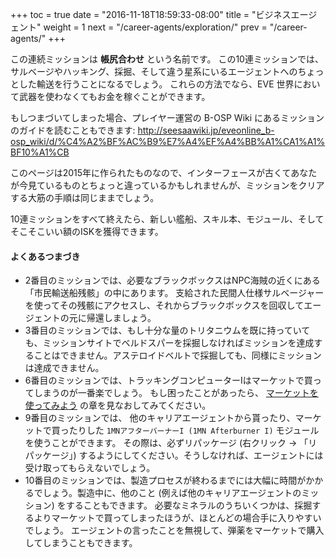 +++
toc = true
date = "2016-11-18T18:59:33-08:00"
title = "ビジネスエージェント"
weight = 1
next = "/career-agents/exploration/"
prev = "/career-agents/"
+++

この連続ミッションは **帳尻合わせ** という名前です。 この10連ミッションでは、サルベージやハッキング、採掘、そして違う星系にいるエージェントへのちょっとした輸送を行うことになるでしょう。 これらの方法でなら、EVE 世界において武器を使わなくてもお金を稼ぐことができます。

もしつまづいてしまった場合、プレイヤー運営の B-OSP Wiki にあるミッションのガイドを読むこともできます:
http://seesaawiki.jp/eveonline_b-osp_wiki/d/%C4%A2%BF%AC%B9%E7%A4%EF%A4%BB%A1%CA1%A1%BF10%A1%CB

このページは2015年に作られたものなので、インターフェースが古くてあなたが今見ているものとちょっと違っているかもしれませんが、ミッションをクリアする大筋の手順は同じままでしょう。

10連ミッションをすべて終えたら、新しい艦船、スキル本、モジュール、そしてそこそこいい額のISKを獲得できます。

#### よくあるつまづき

- 2番目のミッションでは、必要なブラックボックスはNPC海賊の近くにある「市民輸送船残骸」の中にあります。 支給された民間人仕様サルベージャーを使ってその残骸にアクセスし、それからブラックボックスを回収してエージェントの元に帰還しましょう。
- 3番目のミッションでは、もし十分な量のトリタニウムを既に持っていても、ミッションサイトでベルドスパーを採掘しなければミッションを達成することはできません。アステロイドベルトで採掘しても、同様にミッションは達成できません。
- 6番目のミッションでは、トラッキングコンピューターIはマーケットで買ってしまうのが一番楽でしょう。
    もし困ったことがあったら、 [マーケットを使ってみよう](/market/) の章を見なおしてみてください。
- 9番目のミッションでは、 他のキャリアエージェントから貰ったり、マーケットで買ったりした `1MNアフターバーナーI (1MN Afterburner I)` モジュールを使うことができます。 その際は、必ずリパッケージ (右クリック -> 「リパッケージ」) するようにしてください。そうしなければ、エージェントには受け取ってもらえないでしょう。
- 10番目のミッションでは、製造プロセスが終わるまでには大幅に時間がかかるでしょう。製造中に、他のこと (例えば他のキャリアエージェントのミッション) をすることもできます。 必要なミネラルのうちいくつかは、採掘するよりマーケットで買ってしまったほうが、ほとんどの場合手に入りやすいでしょう。 エージェントの言ったことを無視して、弾薬をマーケットで購入してしまうこともできます。
